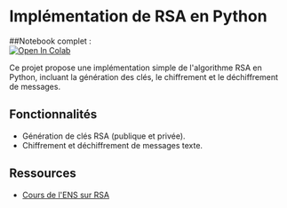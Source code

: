 # Implémentation de RSA en Python
##Notebook complet :  
<a href="https://colab.research.google.com/github/Neocqd/RSA_notebook/blob/main/RSA.ipynb" target="_parent"><img src="https://colab.research.google.com/assets/colab-badge.svg" alt="Open In Colab"/></a>
  
Ce projet propose une implémentation simple de l'algorithme RSA en Python, incluant la génération des clés, le chiffrement et le déchiffrement de messages.

## Fonctionnalités
- Génération de clés RSA (publique et privée).
- Chiffrement et déchiffrement de messages texte.

## Ressources
- [Cours de l'ENS sur RSA](https://www.di.ens.fr/~nitulesc/files/crypto3.pdf)
